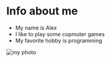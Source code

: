 # Info about me
+ My name is Alex
+ I like to play some copmuter games
+ My favorite hobby is programming
  
![my photo](https://klike.net/uploads/posts/2019-03/1551512888_2.jpg)
